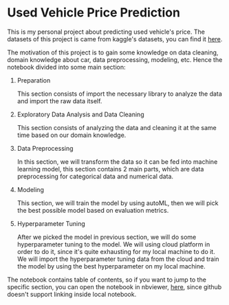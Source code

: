 # Used Vehicle Price Prediction
This is my personal project about predicting used vehicle's price. The datasets of this project is came from kaggle's datasets, you can find it [here](https://www.kaggle.com/datasets/farhanhossein/used-vehicles-for-sale).

The motivation of this project is to gain some knowledge on data cleaning, domain knowledge about car, data preprocessing, modeling, etc. Hence the notebook divided into some main section:
1. Preparation

    This section consists of import the necessary library to analyze the data and import the raw data itself.
2. Exploratory Data Analysis and Data Cleaning

    This section consists of analyzing the data and cleaning it at the same time based on our domain knowledge.
3. Data Preprocessing

    In this section, we will transform the data so it can be fed into machine learning model, this section contains 2 main parts, which are data preprocessing for categorical data and numerical data.
4. Modeling

    This section, we will train the model by using autoML, then we will pick the best possible model based on evaluation metrics.
5. Hyperparameter Tuning

    After we picked the model in previous section, we will do some hyperparameter tuning to the model. We will using cloud platform in order to do it, since it's quite exhausting for my local machine to do it. We will import the hyperparameter tuning data from the cloud and train the model by using the best hyperparameter on my local machine.

The notebook contains table of contents, so if you want to jump to the specific section, you can open the notebook in nbviewer, [here](https://nbviewer.org/github/alfiannajih/used-vehicle-price-prediction/blob/main/used_vehicle.ipynb), since github doesn't support linking inside local notebook.